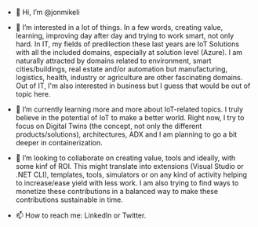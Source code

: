 - 👋 Hi, I’m @jonmikeli
- 👀 I’m interested in a lot of things. In a few words, creating value, learning, improving day after day and trying to work smart, not only hard. In IT, my fields of predilection these last years are IoT Solutions with all the included domains, especially at solution level (Azure). I am naturally attracted by domains related to environment, smart cities/buildings, real estate and/or automation but manufacturing, logistics, health, industry or agriculture are other fascinating domains.
Out of IT, I'm also interested in business but I guess that would be out of topic here.

- 🌱 I’m currently learning more and more about IoT-related topics. I truly believe in the potential of IoT to make a better world. Right now, I try to focus on Digital Twins (the concept, not only the different products/solutions), architectures, ADX and I am planning to go a bit deeper in containerization.
- 💞️ I’m looking to collaborate on creating value, tools and ideally, with some kinf of ROI. This might translate into extensions (Visual Studio or .NET CLI), templates, tools, simulators or on any kind of activity helping to increase/ease yield with less work. I am also trying to find ways to monetize these contributions in a balanced way to make these contributions sustainable in time.
- 📫 How to reach me: LinkedIn or Twitter.

<!---
jonmikeli/jonmikeli is a ✨ special ✨ repository because its `README.md` (this file) appears on your GitHub profile.
You can click the Preview link to take a look at your changes.
--->
